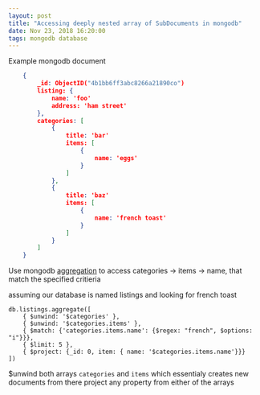 ```yaml
---
layout: post
title: "Accessing deeply nested array of SubDocuments in mongodb"
date: Nov 23, 2018 16:20:00
tags: mongodb database
---
```


Example mongodb document
```json
    {
        _id: ObjectID("4b1bb6ff3abc8266a21890co")
        listing: {
            name: 'foo'
            address: 'ham street'
        },
        categories: [
            {
                title: 'bar'
                items: [
                    {
                        name: 'eggs'
                    }
                ]
            },
            {
                title: 'baz'
                items: [
                    {
                        name: 'french toast'
                    }
                ]
            }
        ]
    }
```

Use mongodb [aggregation](https://docs.mongodb.com/manual/core/aggregation-pipeline/index.html) to access categories -> items -> name, that match the specified critieria

assuming our database is named listings and looking for french toast
```
db.listings.aggregate([
    { $unwind: '$categories' },
    { $unwind: '$categories.items' },
    { $match: {'categories.items.name': {$regex: "french", $options: "i"}}},
    { $limit: 5 },
    { $project: {_id: 0, item: { name: '$categories.items.name'}}}
])
```
$unwind both arrays `categories` and `items` which essentialy creates new documents
from there project any property from either of the arrays
